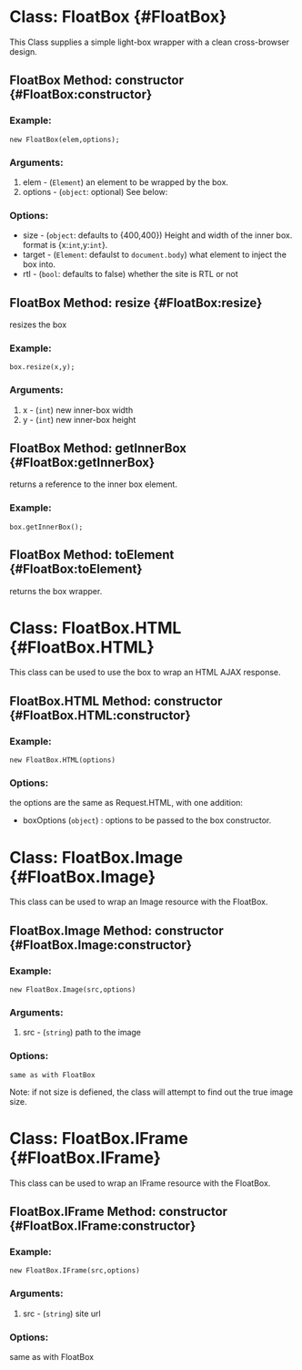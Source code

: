 Class: FloatBox {#FloatBox}
==========================================
This Class supplies a simple light-box wrapper with a clean cross-browser design.

FloatBox Method: constructor {#FloatBox:constructor}
---------------------------------
### Example:

	new FloatBox(elem,options);

### Arguments:

1. elem - (`Element`) an element to be wrapped by the box.
2. options - (`object`: optional) See below:

### Options:

* size - (`object`: defaults to {400,400}) Height and width of the inner box. format is {x:`int`,y:`int`}. 
* target - (`Element`: defaulst to `document.body`) what element to inject the box into.
* rtl - (`bool`: defaults to false) whether the site is RTL or not

FloatBox Method: resize {#FloatBox:resize}
--------------------------------

resizes the box

### Example:

	box.resize(x,y);
	
### Arguments:

1. x - (`int`) new inner-box width
2. y - (`int`) new inner-box height

FloatBox Method: getInnerBox {#FloatBox:getInnerBox}
--------------------------------

returns a reference to the inner box element.

### Example:

	box.getInnerBox();
	
FloatBox Method: toElement {#FloatBox:toElement}
--------------------------------

returns the box wrapper.


Class: FloatBox.HTML {#FloatBox.HTML}
==========================================


This class can be used to use the box to wrap an HTML AJAX response.

FloatBox.HTML Method: constructor {#FloatBox.HTML:constructor}
---------------------------------
### Example:

	new FloatBox.HTML(options)
	
### Options:

the options are the same as Request.HTML, with one addition:

 - boxOptions (`object`) : options to be passed to the box constructor.
 

 Class: FloatBox.Image {#FloatBox.Image}
========================================== 


This class can be used to wrap an Image resource with the FloatBox.

FloatBox.Image Method: constructor {#FloatBox.Image:constructor}
---------------------------------	

### Example:
	
	new FloatBox.Image(src,options)
	
### Arguments:

1. src - (`string`) path to the image
	
### Options:
	same as with FloatBox
	
Note: if not size is defiened, the class will attempt to find out the true image size.


Class: FloatBox.IFrame {#FloatBox.IFrame}
========================================== 


This class can be used to wrap an IFrame resource with the FloatBox.

FloatBox.IFrame Method: constructor {#FloatBox.IFrame:constructor}
---------------------------------	

### Example:
	
	new FloatBox.IFrame(src,options)

### Arguments:

1. src - (`string`) site url

### Options:

same as with FloatBox